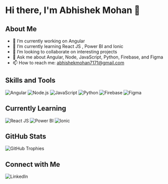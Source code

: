 
<!--
**Abhishekmohan7171/Abhishekmohan7171** is a ✨ _special_ ✨ repository because its `README.md` (this file) appears on your GitHub profile.

Here are some ideas to get you started:

- 🔭 I’m currently working on ...
- 🌱 I’m currently learning ...
- 👯 I’m looking to collaborate on ...
- 🤔 I’m looking for help with ...
- 💬 Ask me about ...
- 📫 How to reach me: ...
- 😄 Pronouns: ...
- ⚡ Fun fact: ...
-->
# Hi there, I'm Abhishek Mohan 👋

## About Me
- 🔭 I’m currently working on Angular
- 🌱 I’m currently learning React JS , Power BI and Ionic
- 👯 I’m looking to collaborate on interesting projects
- 💬 Ask me about Angular, Node, JavaScript, Python, Firebase, and Figma
- 📫 How to reach me: abhishekmohan7171@gmail.com

## Skills and Tools
![Angular](https://img.shields.io/badge/Angular-%23DD0031.svg?style=for-the-badge&logo=angular&logoColor=white)
![Node.js](https://img.shields.io/badge/Node.js-%23339933.svg?style=for-the-badge&logo=node-dot-js&logoColor=white)
![JavaScript](https://img.shields.io/badge/JavaScript-%23323330.svg?style=for-the-badge&logo=javascript&logoColor=%23F7DF1E)
![Python](https://img.shields.io/badge/Python-%233776AB.svg?style=for-the-badge&logo=python&logoColor=white)
![Firebase](https://img.shields.io/badge/Firebase-%23FFCA28.svg?style=for-the-badge&logo=firebase&logoColor=black)
![Figma](https://img.shields.io/badge/Figma-%23F24E1E.svg?style=for-the-badge&logo=figma&logoColor=white)

## Currently Learning
![React JS](https://img.shields.io/badge/React-%2320232a.svg?style=for-the-badge&logo=react&logoColor=%2361DAFB)
![Power BI](https://img.shields.io/badge/PowerBI-%23F2C811.svg?style=for-the-badge&logo=powerbi&logoColor=black)
![Ionic](https://img.shields.io/badge/Ionic-%234608B1.svg?style=for-the-badge&logo=ionic&logoColor=white)

## GitHub Stats
![GitHub Trophies](https://github-profile-trophy.vercel.app/?username=Abhishekmohan7171)

## Connect with Me
![LinkedIn](https://img.shields.io/badge/LinkedIn-%230077B5.svg?style=for-the-badge&logo=linkedin&logoColor=white)


<!--
<div id="header" align="center">
  <img src="https://giphy.com/embed/a1ptIlg8aCq00WTVP0" width="100"/>
</div>
-->

